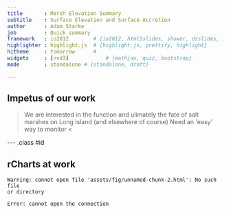 ```yaml
---
title       : Marsh Elevation Summary
subtitle    : Surface Elevation and Surface Accretion
author      : Adam Starke 
job         : Quick summary
framework   : io2012        # {io2012, html5slides, shower, dzslides, ...}
highlighter : highlight.js  # {highlight.js, prettify, highlight}
hitheme     : tomorrow      # 
widgets     : [nvd3]            # {mathjax, quiz, bootstrap}
mode        : standalone # {standalone, draft}

---
```




## Impetus of our work
>We are interested in the function and ulimately the fate of salt marshes on Long Island (and elsewhere of course)
>Need an 'easy' way to monitor
<



--- .class #id 

## rCharts at work


```
Warning: cannot open file 'assets/fig/unnamed-chunk-2.html': No such file
or directory
```

```
Error: cannot open the connection
```



